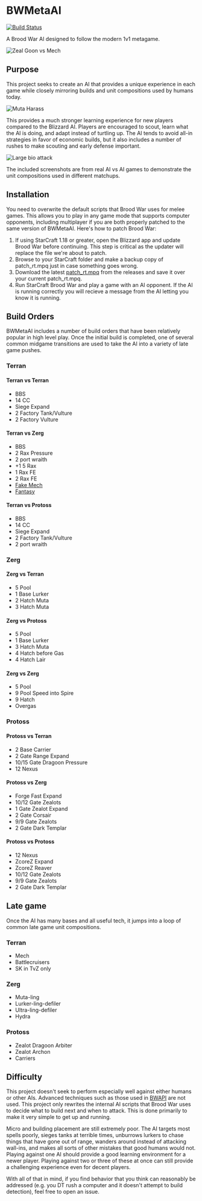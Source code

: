 BWMetaAI
========

[![Build Status](https://travis-ci.org/jncraton/BWMetaAI.svg?branch=master)](https://travis-ci.org/jncraton/BWMetaAI)

A Brood War AI designed to follow the modern 1v1 metagame.

![Zeal Goon vs Mech](docs/zeal_goon_tank.png)

Purpose
--------

This project seeks to create an AI that provides a unique experience in each game while closely mirroring builds and unit compositions used by humans today.

![Muta Harass](docs/muta_harass.png)

This provides a much stronger learning experience for new players compared to the Blizzard AI. Players are encouraged to scout, learn what the AI is doing, and adapt instead of turtling up. The AI tends to avoid all-in strategies in favor of economic builds, but it also includes a number of rushes to make scouting and early defense important.

![Large bio attack](docs/marines_sunkens.png)

The included screenshots are from real AI vs AI games to demonstrate the unit compositions used in different matchups.

Installation
------------

You need to overwrite the default scripts that Brood War uses for melee games. This allows you to play in any game mode that supports computer opponents, including multiplayer if you are both properly patched to the same version of BWMetaAI. Here's how to patch Brood War:

1. If using StarCraft 1.18 or greater, open the Blizzard app and update Brood War before continuing. This step is critical as the updater will replace the file we're about to patch.
2. Browse to your StarCraft folder and make a backup copy of patch_rt.mpq just in case something goes wrong.
3. Download the latest [patch_rt.mpq](https://github.com/jncraton/BWMetaAI/releases/download/v2.2/patch_rt.mpq) from the releases and save it over your current patch_rt.mpq.
4. Run StarCraft Brood War and play a game with an AI opponent. If the AI is running correctly you will recieve a message from the AI letting you know it is running.

Build Orders
------------

BWMetaAI includes a number of build orders that have been relatively popular in high level play. Once the initial build is completed, one of several common midgame transitions are used to take the AI into a variety of late game pushes.

### Terran

#### Terran vs Terran

* BBS
* 14 CC
* Siege Expand
* 2 Factory Tank/Vulture
* 2 Factory Vulture

#### Terran vs Zerg

* BBS
* 2 Rax Pressure
* 2 port wraith
* +1 5 Rax
* 1 Rax FE
* 2 Rax FE
* [Fake Mech](https://liquipedia.net/starcraft/Iloveoov_Fake_Mech)
* [Fantasy](https://liquipedia.net/starcraft/Fantasy_Build)

#### Terran vs Protoss

* BBS
* 14 CC
* Siege Expand
* 2 Factory Tank/Vulture
* 2 port wraith



### Zerg

#### Zerg vs Terran

* 5 Pool
* 1 Base Lurker
* 2 Hatch Muta
* 3 Hatch Muta

#### Zerg vs Protoss

* 5 Pool
* 1 Base Lurker
* 3 Hatch Muta
* 4 Hatch before Gas
* 4 Hatch Lair

#### Zerg vs Zerg

* 5 Pool
* 9 Pool Speed into Spire
* 9 Hatch
* Overgas

### Protoss

#### Protoss vs Terran

* 2 Base Carrier
* 2 Gate Range Expand
* 10/15 Gate Dragoon Pressure
* 12 Nexus

#### Protoss vs Zerg

* Forge Fast Expand
* 10/12 Gate Zealots
* 1 Gate Zealot Expand
* 2 Gate Corsair
* 9/9 Gate Zealots
* 2 Gate Dark Templar

#### Protoss vs Protoss

* 12 Nexus
* ZcoreZ Expand
* ZcoreZ Reaver
* 10/12 Gate Zealots
* 9/9 Gate Zealots
* 2 Gate Dark Templar

Late game 
---------

Once the AI has many bases and all useful tech, it jumps into a loop of common late game unit compositions.

### Terran

* Mech
* Battlecruisers
* SK in TvZ only

### Zerg

* Muta-ling
* Lurker-ling-defiler
* Ultra-ling-defiler
* Hydra

### Protoss

* Zealot Dragoon Arbiter
* Zealot Archon
* Carriers

Difficulty
----------

This project doesn't seek to perform especially well against either humans or other AIs. Advanced techniques such as those used in [BWAPI](https://github.com/bwapi/bwapi) are not used. This project only rewrites the internal AI scripts that Brood War uses to decide what to build next and when to attack. This is done primarily to make it very simple to get up and running.

Micro and building placement are still extremely poor. The AI targets most spells poorly, sieges tanks at terrible times, unburrows lurkers to chase things that have gone out of range, wanders around instead of attacking wall-ins, and makes all sorts of other mistakes that good humans would not. Playing against one AI should provide a good learning environment for a newer player. Playing against two or three of these at once can still provide a challenging experience even for decent players.

With all of that in mind, if you find behavior that you think can reasonably be addressed (e.g. you DT rush a computer and it doesn't attempt to build detection), feel free to open an issue.
